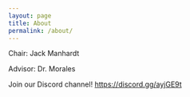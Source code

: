 ```yaml
---
layout: page
title: About
permalink: /about/
---
```


Chair: Jack Manhardt

Advisor: Dr. Morales

Join our Discord channel! <https://discord.gg/ayjGE9t>
